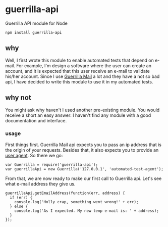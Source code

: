 # guerrilla-api
Guerrilla API module for Node

~~~
npm install guerrilla-api
~~~

## why
Well, I first wrote this module to enable automated tests that depend on e-mail.
For example, I'm design a software where the user can create an account, and it
is expected that this user receive an e-mail to validate his/her account. Since
I use [Guerrilla Mail](guerrillamail.com) a lot and they have a not so bad api,
I have decided to write this module to use it in my automated tests.

## why not
You might ask why haven't I used another pre-existing module. You would receive
a short an easy answer: I haven't find any module with a good documentation and
interface.

### usage
First things first. Guerrilla Mail api expects you to pass an ip address that is
the origin of your requests. Besides that, it also expects you to provide an
[user agent](https://en.wikipedia.org/wiki/User_agent). So there we go:

~~~
var Guerrilla = require('guerrilla-api');
var guerrillaApi = new Guerrilla('127.0.0.1', 'automated-test-agent');
~~~

From that, we are now ready to make our first call to Guerrilla api. Let's see
what e-mail address they give us.

~~~
guerrillaApi.getEmailAddress(function(err, address) {
  if (err) {
    console.log('Holly crap, something went wrong!' + err);
  } else {
    console.log('As I expected. My new temp e-mail is: ' + address);
  }
});
~~~
